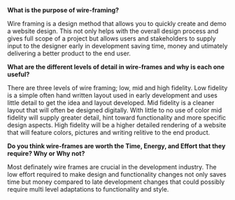 <b>What is the purpose of wire-framing?</b>

Wire framing is a design method that allows you to quickly create and demo a website design.  This not only helps with the overall design process and gives full scope of a project but allows users and stakeholders to supply input to the designer early in development saving time, money and utimately delivering a better product to the end user.

<b>What are the different levels of detail in wire-frames and why is each one useful?</b>

There are three levels of wire framing; low, mid and high fidelity.  Low fidelity is a simple often hand written layout used in early development and uses little detail to get the idea and layout developed.  Mid fidelity is a cleaner layout that will often be designed digitally. With little to no use of color mid fidelity will supply greater detail, hint toward functionality and more specific design aspects.  High fidelity will be a higher detailed rendering of a website that will feature colors, pictures and writing relitive to the end product. 

<b>Do you think wire-frames are worth the Time, Energy, and Effort that they require? Why or Why not?</b>

Most definately wire frames are crucial in the development industry.  The low effort required to make design and functionality changes not only saves time but money compared to late development changes that could possibly require multi level adaptations to functionality and style. 